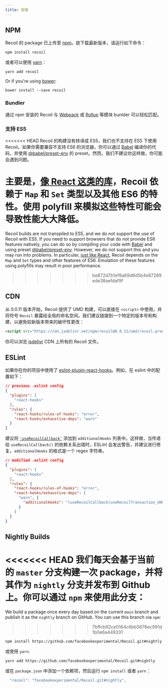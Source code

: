 ```yaml
---
title: 安装
---
```


## NPM

Recoil 的 package 已上传至 <a href="https://www.npmjs.com/get-npm" target="_blank">npm</a>。欲下载最新版本，请运行如下命令：

```shell
npm install recoil
```

或者可以使用 <a href="https://classic.yarnpkg.com/en/docs/install/" target="_blank">yarn</a>：

```shell
yarn add recoil
```

Or if you're using [bower](https://bower.io/#install-bower):

```shell
bower install --save recoil
```

### Bundler

通过 npm 安装的 Recoil 与 [Webpack](https://webpack.js.org/) 或 [Rollup](https://rollupjs.org/) 等模块 bunlder 可以轻松匹配。

### 支持 ES5

<<<<<<< HEAD
Recoil 的构建没有转译成 ES5，我们也不支持在 ES5 下使用 Recoil。如果你需要兼容不支持 ES6 的浏览器，你可以通过 [Babel](https://babeljs.io/) 编译你的代码，并使用 [@babel/preset-env](https://babeljs.io/docs/en/babel-preset-env) 的 preset。然而，我们不建议你这样做，你可能会遇到问题。

主要是，[像 React 这类的库](https://reactjs.org/docs/javascript-environment-requirements.html)，Recoil 依赖于 `Map` 和 `Set` 类型以及其他 ES6 的特性。使用 polyfill 来模拟这些特性可能会导致性能大大降低。
=======
Recoil builds are not transpiled to ES5, and we do not support the use of Recoil with ES5. If you need to support browsers that do not provide ES6 features natively, you can do so by compiling your code with [Babel](https://babeljs.io/) and using preset [@babel/preset-env](https://babeljs.io/docs/en/babel-preset-env). However, we do not support this and you may run into problems.  In particular, [just like React](https://reactjs.org/docs/javascript-environment-requirements.html), Recoil depends on the `Map` and `Set` types and other features of ES6. Emulation of these features using polyfills may result in poor performance.
>>>>>>> be872d7b1ef9a69d6d5b4e67289ede38aefdaf9f

## CDN

从 0.0.11 版本开始，Recoil 提供了 UMD 构建，可以直接在 `<script>` 中使用，并将符号 `Recoil` 暴露给全局的命名空间。我们建议链接到一个特定的版本号和构建，以避免较新版本带来的破坏性更改：

```html
<script src="https://cdn.jsdelivr.net/npm/recoil@0.0.11/umd/recoil.production.js"></script>
```

你可以浏览 [jsdelivr](https://www.jsdelivr.com/package/npm/recoil) CDN 上所有的 Recoil 文件。

## ESLint

如果你在你的项目中使用了 [eslint-plugin-react-hooks](https://www.npmjs.com/package/eslint-plugin-react-hooks)。例如，在 eslint 中的配置如下：

```json
// previous .eslint config
{
  "plugins": [
    "react-hooks"
  ],
  "rules": {
    "react-hooks/rules-of-hooks": "error",
    "react-hooks/exhaustive-deps": "warn"
  }
}
```

建议将 [`'useRecoilCallback'`](/docs/api-reference/core/useRecoilCallback) 添加到 `additionalHooks` 列表中。这样做，当传递给 `useRecoilCallback()` 的依赖关系出错时，ESLint 会发出警告，并建议进行修复。`additionalHooks` 的格式是一个 regex 字符串。

```json
// modified .eslint config
{
  "plugins": [
    "react-hooks"
  ],
  "rules": {
    "react-hooks/rules-of-hooks": "error",
    "react-hooks/exhaustive-deps": [
      "warn", {
        "additionalHooks": "(useRecoilCallback|useRecoilTransaction_UNSTABLE)"
      }
    ]
  }
}
```

## Nightly Builds

<<<<<<< HEAD
我们每天会基于当前的 `master` 分支构建一次 package，并将其作为 `nightly` 分支并发布到 Github 上。你可以通过 `npm` 来使用此分支：
=======
We build a package once every day based on the current `main` branch and publish it as the `nightly` branch on GitHub.  You can use this branch via `npm`:
>>>>>>> 7bffcb92ce0164c6bb5676ec991d1b0e6a449331

```shell
npm install https://github.com/facebookexperimental/Recoil.git#nightly
```

 或使用 `yarn`:
 ```shell
 yarn add https://github.com/facebookexperimental/Recoil.git#nightly
 ```
 或在 `package.json` 中添加一个依赖项，然后运行 `npm install` 或者 `yarn`：
```js
  "recoil": "facebookexperimental/Recoil.git#nightly",
```
